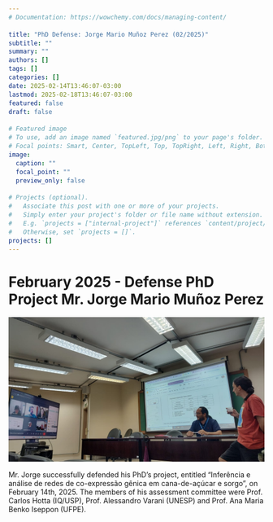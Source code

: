 ```yaml
---
# Documentation: https://wowchemy.com/docs/managing-content/

title: "PhD Defense: Jorge Mario Muñoz Perez (02/2025)"
subtitle: ""
summary: ""
authors: []
tags: []
categories: []
date: 2025-02-14T13:46:07-03:00
lastmod: 2025-02-18T13:46:07-03:00
featured: false
draft: false

# Featured image
# To use, add an image named `featured.jpg/png` to your page's folder.
# Focal points: Smart, Center, TopLeft, Top, TopRight, Left, Right, BottomLeft, Bottom, BottomRight.
image:
  caption: ""
  focal_point: ""
  preview_only: false

# Projects (optional).
#   Associate this post with one or more of your projects.
#   Simply enter your project's folder or file name without extension.
#   E.g. `projects = ["internal-project"]` references `content/project/deep-learning/index.md`.
#   Otherwise, set `projects = []`.
projects: []
---
```

# February 2025 - Defense PhD Project Mr. Jorge Mario Muñoz Perez

![Defesa Doutorado Jorge Mario Muñoz Perez - 14-02-2025](BCES_2025_02_DefesaDoutorado_JMMP_06.jpeg "Defesa Doutorado Jorge Mario Muñoz Perez - 14-02-2025")


Mr. Jorge successfully defended his PhD’s project, entitled “Inferência e análise de redes de co-expressão gênica em cana-de-açúcar e sorgo”, on February 14th, 2025. The members of his assessment committee were Prof. Carlos Hotta (IQ/USP), Prof. Alessandro Varani (UNESP) and Prof. Ana Maria Benko Iseppon (UFPE).

